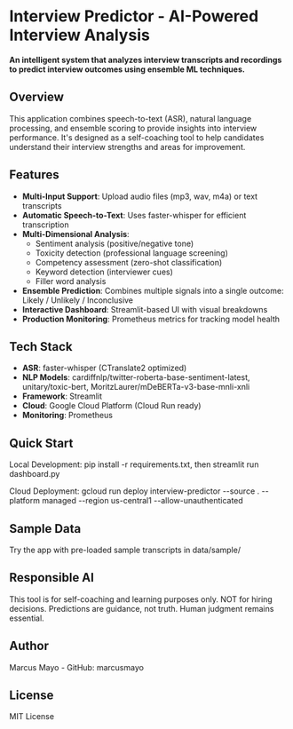 # Interview Predictor - AI-Powered Interview Analysis

**An intelligent system that analyzes interview transcripts and recordings to predict interview outcomes using ensemble ML techniques.**

## Overview

This application combines speech-to-text (ASR), natural language processing, and ensemble scoring to provide insights into interview performance. It's designed as a self-coaching tool to help candidates understand their interview strengths and areas for improvement.

## Features

- **Multi-Input Support**: Upload audio files (mp3, wav, m4a) or text transcripts
- **Automatic Speech-to-Text**: Uses faster-whisper for efficient transcription
- **Multi-Dimensional Analysis**:
  - Sentiment analysis (positive/negative tone)
  - Toxicity detection (professional language screening)
  - Competency assessment (zero-shot classification)
  - Keyword detection (interviewer cues)
  - Filler word analysis
- **Ensemble Prediction**: Combines multiple signals into a single outcome: Likely / Unlikely / Inconclusive
- **Interactive Dashboard**: Streamlit-based UI with visual breakdowns
- **Production Monitoring**: Prometheus metrics for tracking model health

## Tech Stack

- **ASR**: faster-whisper (CTranslate2 optimized)
- **NLP Models**: cardiffnlp/twitter-roberta-base-sentiment-latest, unitary/toxic-bert, MoritzLaurer/mDeBERTa-v3-base-mnli-xnli
- **Framework**: Streamlit
- **Cloud**: Google Cloud Platform (Cloud Run ready)
- **Monitoring**: Prometheus

## Quick Start

Local Development: pip install -r requirements.txt, then streamlit run dashboard.py

Cloud Deployment: gcloud run deploy interview-predictor --source . --platform managed --region us-central1 --allow-unauthenticated

## Sample Data

Try the app with pre-loaded sample transcripts in data/sample/

## Responsible AI

This tool is for self-coaching and learning purposes only. NOT for hiring decisions. Predictions are guidance, not truth. Human judgment remains essential.

## Author

Marcus Mayo - GitHub: marcusmayo

## License

MIT License
